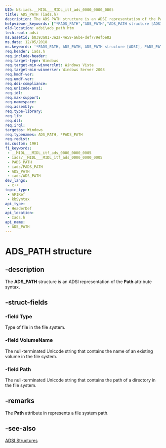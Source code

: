 ```yaml
---
UID: NS:iads.__MIDL___MIDL_itf_ads_0000_0000_0005
title: ADS_PATH (iads.h)
description: The ADS_PATH structure is an ADSI representation of the Path attribute syntax.
helpviewer_keywords: ["*PADS_PATH","ADS_PATH","ADS_PATH structure [ADSI]","PADS_PATH","PADS_PATH structure pointer [ADSI]","_ds_ads_path","adsi.ads__path","adsi.ads_path","iads/ADS_PATH","iads/PADS_PATH"]
old-location: adsi\ads_path.htm
tech.root: adsi
ms.assetid: b8393a81-3e2a-4e59-a6be-def779efbe82
ms.date: 12/05/2018
ms.keywords: '*PADS_PATH, ADS_PATH, ADS_PATH structure [ADSI], PADS_PATH, PADS_PATH structure pointer [ADSI], _ds_ads_path, adsi.ads__path, adsi.ads_path, iads/ADS_PATH, iads/PADS_PATH'
req.header: iads.h
req.include-header: 
req.target-type: Windows
req.target-min-winverclnt: Windows Vista
req.target-min-winversvr: Windows Server 2008
req.kmdf-ver: 
req.umdf-ver: 
req.ddi-compliance: 
req.unicode-ansi: 
req.idl: 
req.max-support: 
req.namespace: 
req.assembly: 
req.type-library: 
req.lib: 
req.dll: 
req.irql: 
targetos: Windows
req.typenames: ADS_PATH, *PADS_PATH
req.redist: 
ms.custom: 19H1
f1_keywords:
 - __MIDL___MIDL_itf_ads_0000_0000_0005
 - iads/__MIDL___MIDL_itf_ads_0000_0000_0005
 - PADS_PATH
 - iads/PADS_PATH
 - ADS_PATH
 - iads/ADS_PATH
dev_langs:
 - c++
topic_type:
 - APIRef
 - kbSyntax
api_type:
 - HeaderDef
api_location:
 - Iads.h
api_name:
 - ADS_PATH
---
```


# ADS_PATH structure


## -description

The <b>ADS_PATH</b> structure is an ADSI representation of the <b>Path</b> attribute syntax.

## -struct-fields

### -field Type

Type of file in the file system.

### -field VolumeName

The null-terminated Unicode string that contains the name of an existing volume in the file system.

### -field Path

The null-terminated Unicode string that contains the path of a directory in the file system.

## -remarks

The <b>Path</b> attribute in represents a file system path.

## -see-also

<a href="https://docs.microsoft.com/windows/desktop/ADSI/adsi-structures">ADSI Structures</a>

